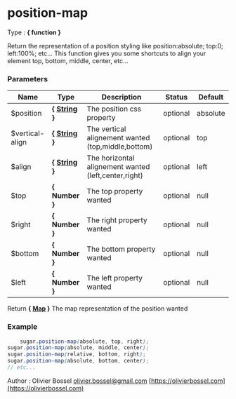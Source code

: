 # position-map

<!-- @namespace: sugar.scss.function.position-map -->

Type : **{ function }**


Return the representation of a position styling like position:absolute; top:0; left:100%; etc...
This function gives you some shortcuts to align your element top, bottom, middle, center, etc...



### Parameters
Name  |  Type  |  Description  |  Status  |  Default
------------  |  ------------  |  ------------  |  ------------  |  ------------
$position  |  **{ [String](http://www.sass-lang.com/documentation/file.SASS_REFERENCE.html#sass-script-strings) }**  |  The position css property  |  optional  |  absolute
$vertical-align  |  **{ [String](http://www.sass-lang.com/documentation/file.SASS_REFERENCE.html#sass-script-strings) }**  |  The vertical alignement wanted (top,middle,bottom)  |  optional  |  top
$align  |  **{ [String](http://www.sass-lang.com/documentation/file.SASS_REFERENCE.html#sass-script-strings) }**  |  The horizontal alignement wanted (left,center,right)  |  optional  |  left
$top  |  **{ Number }**  |  The top property wanted  |  optional  |  null
$right  |  **{ Number }**  |  The right property wanted  |  optional  |  null
$bottom  |  **{ Number }**  |  The bottom property wanted  |  optional  |  null
$left  |  **{ Number }**  |  The left property wanted  |  optional  |  null

Return **{ [Map](http://www.sass-lang.com/documentation/file.SASS_REFERENCE.html#maps) }** The map representation of the position wanted

### Example
```scss
	sugar.position-map(absolute, top, right);
sugar.position-map(absolute, middle, center);
sugar.position-map(relative, bottom, right);
sugar.position-map(absolute, bottom, center);
// etc...
```
Author : Olivier Bossel [olivier.bossel@gmail.com](mailto:olivier.bossel@gmail.com) [https://olivierbossel.com](https://olivierbossel.com)